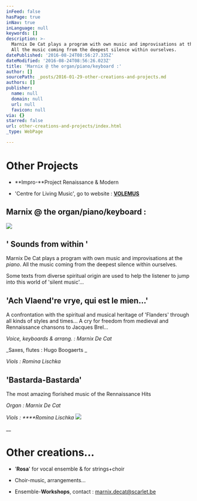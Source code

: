 ```yaml
---
inFeed: false
hasPage: true
inNav: true
inLanguage: null
keywords: []
description: >-
  Marnix De Cat plays a program with own music and improvisations at the piano.
  All the music coming from the deepest silence within ourselves.
datePublished: '2016-08-24T08:56:27.335Z'
dateModified: '2016-08-24T08:56:26.023Z'
title: 'Marnix @ the organ/piano/keyboard :'
author: []
sourcePath: _posts/2016-01-29-other-creations-and-projects.md
authors: []
publisher:
  name: null
  domain: null
  url: null
  favicon: null
via: {}
starred: false
url: other-creations-and-projects/index.html
_type: WebPage

---
```

# Other Projects

- **Impro-**Project Renaissance & Modern

- 'Centre for Living Music', go to website :  [**VOLEMUS**][0]

## Marnix @ the organ/piano/keyboard :
![](https://the-grid-user-content.s3-us-west-2.amazonaws.com/d307fd4b-f4c9-4031-8e06-82066c0caf2c.jpg)

## ' Sounds from within '

Marnix De Cat plays a program with own music and improvisations at the _piano_. All the music coming from the deepest silence within ourselves.

Some texts from diverse spiritual origin are used to help the listener to jump into this world of 'silent music'...

## 'Ach Vlaend're vrye, qui est le mien...'

A confrontation with the spiritual and musical heritage of 'Flanders' through all kinds of styles and times... A cry for freedom from medieval and Rennaissance chansons to Jacques Brel...

_Voice, keyboards & arrang. : Marnix De Cat_

_Saxes, flutes : Hugo Boogaerts _

_Viols : Romina Lischka_

## 'Bastarda-Bastarda'

The most amazing florished music of the Rennaissance Hits

_Organ : Marnix De Cat_

_Viols : ****Romina Lischka_
![](https://the-grid-user-content.s3-us-west-2.amazonaws.com/9b9d852f-21e4-4d62-81c6-b4ec43c899d4.jpg)

__

# Other creations...

- '**Rosa**' for vocal ensemble & for strings+choir

- Choir-music, arrangements...

- Ensemble-**Workshops**, contact : marnix.decat@scarlet.be

[0]: http://thegrid.ai/volemus